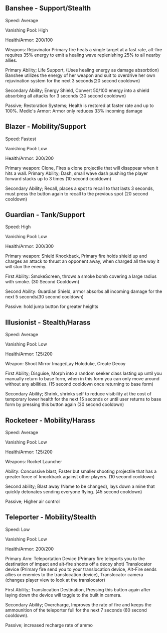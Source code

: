 ## Banshee - Support/Stealth
Speed: Average

Vanishing Pool: High

Health/Armor: 200/100

Weapons: Rejuvinator Primary fire heals a single target at a fast rate, alt-fire requires 35% energy to emit a healing wave replenishing 25% to all nearby allies.

Primary Ability; Life Support, (Uses healing energy as damage absorbtion) Banshee utilizes the energy of her weapon and suit to overdrive her own rejuvination system for the next 3 seconds(20 second cooldown)

Secondary Ability; Energy Shield, Convert 50/100 energy into a shield absorbing all attacks for 3 seconds (30 second cooldown)

Passive; Restoration Systems; Health is restored at faster rate and up to 100%. Medic's Armor: Armor only reduces 33% incoming damage

## Blazer - Mobility/Support
Speed: Fastest

Vanishing Pool: Low

Health/Armor: 200/200

Primary weapon: Clone, Fires a clone projectile that will disappear when it hits a wall.
Primary Ability; Dash, small wave dash pushing the player forward stacks up to 3 times (10 second cooldown) 

Secondary Ability; Recall, places a spot to recall to that lasts 3 seconds, must press the button again to recall to the previous spot (20 second cooldown)

## Guardian - Tank/Support

Speed: High

Vanishing Pool: Low

Health/Armor: 200/300

Primary weapon: Shield Knockback, Primary fire holds shield up and charges an attack to 
thrust an opponent away, when charged all the way it will stun the enemy.

First Ability: SmokeScreen, throws a smoke bomb covering a large radius with smoke. (30 Second Cooldown)

Second Ability: Guardian Shield, armor absorbs all incoming damage for the next 5 seconds(30 second cooldown)

Passive: hold jump button for greater heights

## Illusionist - Stealth/Harass
Speed: Average

Vanishing Pool: Low

Health/Armor: 125/200

Weapon: Shoot Mirror Image/Lay Holoduke, Create Decoy

First Ability; Disguise, Morph into a random seeker class lasting up until you manually return to base form, when in this form you can only move around without any abilities. (15 second cooldown once returning to base form)

Secondary Ability; Shrink, shrinks self to reduce visibility at the cost of temporary lower health for the next 15 seconds or until user returns to base form by pressing this button again (30 second cooldown)

## Rocketeer - Mobility/Harass
Speed: Average

Vanishing Pool: Low

Health/Armor: 125/200

Weapons: Rocket Launcher

Ability: Concussive blast, Faster but smaller shooting projectile that has a greater force of knockback against other players. (10 second cooldown)

Second ability; Blast away (Name to be changed), lays down a mine that quickly detonates sending everyone flying. (45 second cooldown)

Passive; Higher air control

## Teleporter - Mobility/Stealth

Speed: Low

Vanishing Pool: Low

Health/Armor: 200/200

Primary Arm: Teleportation Device (Primary fire teleports you to the destination of impact and alt-fire shoots off a decoy shot) Translocator device (Primary fire send you to your translocation device, Alt-Fire sends allies or enemies to the translocation device), Translocator camera (changes player view to look at the translocator)

First Ability; Translocation Destination, Pressing this button again after laying down the device will toggle to the built in camera.

Secondary Ability; Overcharge, Improves the rate of fire and keeps the ammounition of the teleporter full for the next 7 seconds (60 second cooldown).

Passive; increased recharge rate of ammo